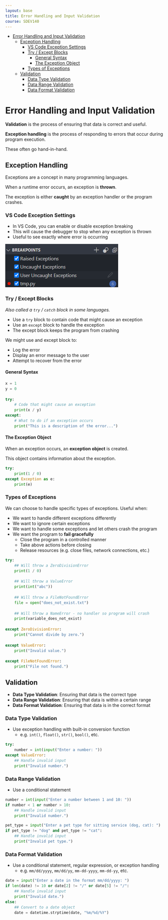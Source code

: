 ```yaml
---
layout: base
title: Error Handling and Input Validation
course: SDEV140
---
```


- [Error Handling and Input Validation](#error-handling-and-input-validation)
  - [Exception Handling](#exception-handling)
    - [VS Code Exception Settings](#vs-code-exception-settings)
    - [Try / Except Blocks](#try--except-blocks)
      - [General Syntax](#general-syntax)
      - [The Exception Object](#the-exception-object)
    - [Types of Exceptions](#types-of-exceptions)
  - [Validation](#validation)
    - [Data Type Validation](#data-type-validation)
    - [Data Range Validation](#data-range-validation)
    - [Data Format Validation](#data-format-validation)

# Error Handling and Input Validation

**Validation** is the process of ensuring that data is correct and useful.

**Exception handling** is the process of responding to errors that occur during program execution.

These often go hand-in-hand.

## Exception Handling

Exceptions are a concept in many programming languages.

When a runtime error occurs, an exception is **thrown**.

The exception is either **caught** by an exception handler or the program crashes.

### VS Code Exception Settings

- In VS Code, you can enable or disable exception breaking
- This will cause the debugger to stop when any exception is thrown
- Useful to see exactly where error is occurring

![VS Code Exception Settings](images/vs_code_exception_settings.png)

### Try / Except Blocks

_Also called a `try` / `catch` block in some languages._

- Use a `try` block to contain code that might cause an exception
- Use an `except` block to handle the exception
- The except block keeps the program from crashing

We might use and except block to:

- Log the error
- Display an error message to the user
- Attempt to recover from the error

#### General Syntax

```python
x = 1
y = 0

try:
    # Code that might cause an exception
    print(x / y)
except:
    # What to do if an exception occurs
    print("This is a description of the error...")
```

#### The Exception Object

When an exception occurs, an **exception object** is created.

This object contains information about the exception.

```python
try:
    print(1 / 0)
except Exception as e:
    print(e)
```

### Types of Exceptions

We can choose to handle specific types of exceptions. Useful when:

- We want to handle different exceptions differently
- We want to ignore certain exceptions
- We want to handle some exceptions and let others crash the program
- We want the program to **fail gracefully**
  - Close the program in a controlled manner
  - Take above actions before closing
  - Release resources (e.g. close files, network connections, etc.)

```python
try:
    ## Will throw a ZeroDivisionError
    print(1 / 0)

    ## Will throw a ValueError
    print(int("abc"))

    ## Will throw a FileNotFoundError
    file = open("does_not_exist.txt")

    ## Will throw a NameError - no handler so program will crash
    print(variable_does_not_exist)

except ZeroDivisionError:
    print("Cannot divide by zero.")

except ValueError:
    print("Invalid value.")

except FileNotFoundError:
    print("File not found.")
```

## Validation

- **Data Type Validation**: Ensuring that data is the correct type
- **Data Range Validation**: Ensuring that data is within a certain range
- **Data Format Validation**: Ensuring that data is in the correct format

### Data Type Validation

- Use exception handling with built-in conversion function
  - e.g. `int()`, `float()`, `str()`, `bool()`, etc.

```python
try:
    number = int(input("Enter a number: "))
except ValueError:
    ## Handle invalid input
    print("Invalid number.")
```

### Data Range Validation

- Use a conditional statement

```python
number = int(input("Enter a number between 1 and 10: "))
if number < 1 or number > 10:
    ## Handle invalid input
    print("Invalid number.")
```

```python
pet_type = input("Enter a pet type for sitting service (dog, cat): ")
if pet_type != "dog" and pet_type != "cat":
    ## Handle invalid input
    print("Invalid pet type.")
```

### Data Format Validation

- Use a conditional statement, regular expression, or exception handling
  - e.g. `mm/dd/yyyy`, `mm/dd/yy`, `mm-dd-yyyy`, `mm-dd-yy`, etc.

```python
date = input("Enter a date in the format mm/dd/yyyy: ")
if len(date) != 10 or date[2] != "/" or date[5] != "/":
    ## Handle invalid input
    print("Invalid date.")
else:
    ## Convert to a date object
    date = datetime.strptime(date, "%m/%d/%Y")
```
